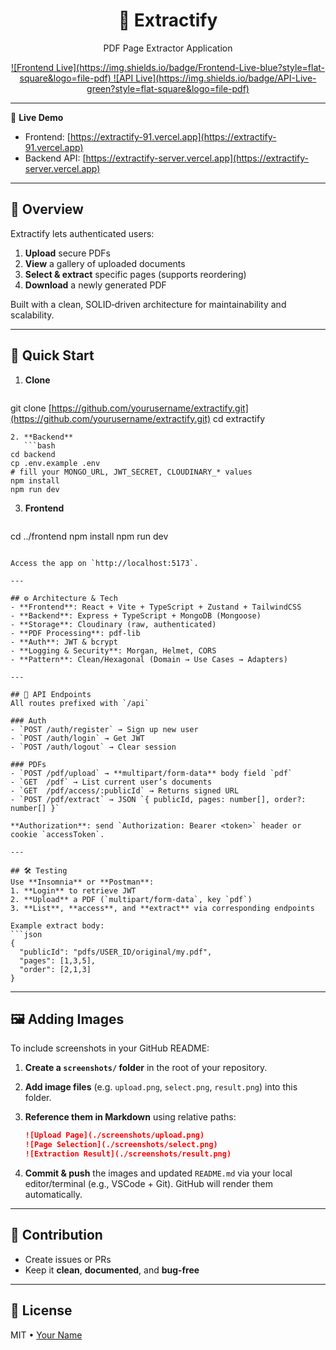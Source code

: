 <div align="center">
  <h1>📑 <strong>Extractify</strong></h1>
  <p>PDF Page Extractor Application</p>
  <a href="https://extractify-91.vercel.app">
    ![Frontend Live](https://img.shields.io/badge/Frontend-Live-blue?style=flat-square&logo=file-pdf)
  </a>
  <a href="https://extractify-server.vercel.app">
    ![API Live](https://img.shields.io/badge/API-Live-green?style=flat-square&logo=file-pdf)
  </a>
</div>

---

🔗 **Live Demo**

* Frontend: [https://extractify-91.vercel.app](https://extractify-91.vercel.app)
* Backend API: [https://extractify-server.vercel.app](https://extractify-server.vercel.app)

---

## 🎯 Overview

Extractify lets authenticated users:

1. **Upload** secure PDFs
2. **View** a gallery of uploaded documents
3. **Select & extract** specific pages (supports reordering)
4. **Download** a newly generated PDF

Built with a clean, SOLID‑driven architecture for maintainability and scalability.

---

## 🔧 Quick Start

1. **Clone**

   ```bash
   ```

git clone [https://github.com/yourusername/extractify.git](https://github.com/yourusername/extractify.git)
cd extractify

````
2. **Backend**
   ```bash
cd backend
cp .env.example .env
# fill your MONGO_URL, JWT_SECRET, CLOUDINARY_* values
npm install
npm run dev
````

3. **Frontend**

   ```bash
   ```

cd ../frontend
npm install
npm run dev

````

Access the app on `http://localhost:5173`.

---

## ⚙️ Architecture & Tech
- **Frontend**: React + Vite + TypeScript + Zustand + TailwindCSS
- **Backend**: Express + TypeScript + MongoDB (Mongoose)
- **Storage**: Cloudinary (raw, authenticated)
- **PDF Processing**: pdf-lib
- **Auth**: JWT & bcrypt
- **Logging & Security**: Morgan, Helmet, CORS
- **Pattern**: Clean/Hexagonal (Domain → Use Cases → Adapters)

---

## 📡 API Endpoints
All routes prefixed with `/api`

### Auth
- `POST /auth/register` → Sign up new user
- `POST /auth/login` → Get JWT
- `POST /auth/logout` → Clear session

### PDFs
- `POST /pdf/upload` → **multipart/form-data** body field `pdf`
- `GET  /pdf` → List current user’s documents
- `GET  /pdf/access/:publicId` → Returns signed URL
- `POST /pdf/extract` → JSON `{ publicId, pages: number[], order?: number[] }`

**Authorization**: send `Authorization: Bearer <token>` header or cookie `accessToken`.

---

## 🛠️ Testing
Use **Insomnia** or **Postman**:
1. **Login** to retrieve JWT
2. **Upload** a PDF (`multipart/form-data`, key `pdf`)
3. **List**, **access**, and **extract** via corresponding endpoints

Example extract body:
```json
{
  "publicId": "pdfs/USER_ID/original/my.pdf",
  "pages": [1,3,5],
  "order": [2,1,3]
}
````

---

## 🖼️ Adding Images

To include screenshots in your GitHub README:

1. **Create a `screenshots/` folder** in the root of your repository.
2. **Add image files** (e.g. `upload.png`, `select.png`, `result.png`) into this folder.
3. **Reference them in Markdown** using relative paths:

   ```md
   ![Upload Page](./screenshots/upload.png)
   ![Page Selection](./screenshots/select.png)
   ![Extraction Result](./screenshots/result.png)
   ```
4. **Commit & push** the images and updated `README.md` via your local editor/terminal (e.g., VSCode + Git). GitHub will render them automatically.

---

## 🌟 Contribution

* Create issues or PRs
* Keep it **clean**, **documented**, and **bug‑free**

---

## 📜 License

MIT • [Your Name](https://github.com/yourusername)
